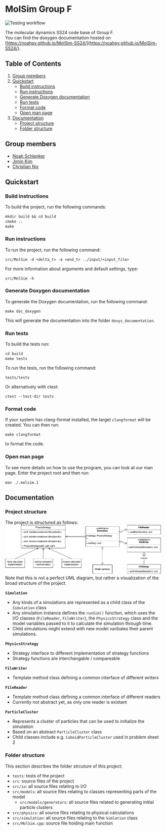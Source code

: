 MolSim Group F
===

![Testing workflow](https://github.com/noahpy/MolSim-SS24/actions/workflows/tests.yaml/badge.svg)

The molecular dynamics SS24 code base of Group F.  
You can find the doxygen documentation hosted on [https://noahpy.github.io/MolSim-SS24/](https://noahpy.github.io/MolSim-SS24/).

## Table of Contents
1. [Group members](#group-members)
2. [Quickstart](#quickstart)
    - [Build instructions](#build-instructions)
    - [Run instructions](#run-instructions)
    - [Generate Doxygen documentation](#generate-doxygen-documentation)
    - [Run tests](#run-tests)
    - [Format code](#format-code)
    - [Open man page](#open-man-page)
3. [Documentation](#documentation)
    - [Project structure](#project-structure)
    - [Folder structure](#folder-structure)

## Group members
- [Noah Schlenker](https://github.com/noahpy)
- [Jimin Kim](https://github.com/jimin31)
- [Christian Nix](https://github.com/Chryzl)


## Quickstart
### Build instructions
To build the project, run the following commands:
```
mkdir build && cd build
cmake ..
make
```

### Run instructions
To run the project, run the following command:
```
src/MolSim -d <delta_t> -e <end_t> ../input/<input_file>
```
For more information about arguments and default settings, type:
```
src/MolSim -h
```
### Generate Doxygen documentation
To generate the Doxygen documentation, run the following command:
```
make doc_doxygen
```
This will generate the documentation into the folder `doxys_documentation`.

### Run tests
To build the tests run:
```
cd build
make tests
```
To run the tests, run the following command:
```
tests/tests
```
Or alternatively with ctest:
```
ctest --test-dir tests
```

### Format code
If your system has clang-format installed, the target `clangformat` will be created. You can then run:
```
make clangformat
```
to format the code.

### Open man page
To see more details on how to use the program, you can look at our man page.
Enter the project root and then run:
```
man ./.molsim.1
```

## Documentation

### Project structure
The project is structured as follows:
![Project structure UML](docs/report/report1/res/strategy_long.png)
Note that this is not a perfect UML diagram, but rather a visualization of the broad structure of the project.

**`Simulation`**
- Any kinds of a simulations are represented as a child class of the `Simulation` class
- Any simulation instance defines the `runSim()` function, which uses the I/O classes (`FileReader`, `FileWriter`), the `PhysicsStrategy` class and the model variables passed to it to calculate the simulation through time.
- Child simulations might extend with new model varibales their parent simulations.

**`PhysicsStrategy`**
- Strategy interface to different implementation of strategy functions
- Strategy functions are interchangable / compareable

**`FileWriter`**
- Template method class defining a common interface of different writers

**`FileReader`**
- Template method class defining a common interface of different readers
- Currently not abstract yet, as only one reader is existant

**`ParticleCluster`**
- Represents a cluster of particles that can be used to initialize the simulation
- Based on an abstract `ParticleCluster` class
- Child classes include e.g. `CuboidParticleCluster` used in problem sheet 2

### Folder structure
This section describes the folder strcuture of this project:
- `tests`: tests of the project 
- `src`: source files of the project
- `src/io`: all source files relating to I/O
- `src/models`: all source files relating to classes representing parts of the model
  -  `src/models/generators`: all source files related to generating initial particle clusters
- `src/physics`: all source files relating to physical calculations
- `src/simulation`: all source files relating to the `Simlation` class
- `src/MolSim.cpp`: source file holding main function


